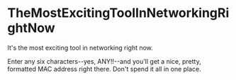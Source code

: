 # TheMostExcitingToolInNetworkingRightNow
It's the most exciting tool in networking right now. 

Enter any six characters--yes, ANY!!--and you'll get a nice, pretty, formatted MAC address right there. Don't spend it all in one place.
